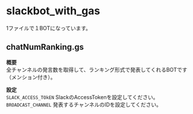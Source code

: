 # slackbot_with_gas
1ファイルで１BOTになっています。

## chatNumRanking.gs
__概要__  
全チャンネルの発言数を取得して、ランキング形式で発表してくれるBOTです（メンション付き）。

__設定__  
`SLACK_ACCESS_TOkEN` SlackのAccessTokenを設定してください。  
`BROADCAST_CHANNEL` 発表するチャンネルのIDを設定してください。

